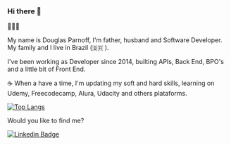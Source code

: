 ### Hi there 👋

:family_man_woman_girl:

My name is Douglas Parnoff, I'm father, husband and Software Developer. My family and I live in Brazil (🇧🇷 ). 

I've been working as Developer since 2014, builting APIs, Back End, BPO's and a little bit of Front End.

:coffee: When a have a time, I'm updating my soft and hard skills, learning on Udemy, Freecodecamp, Alura, Udacity and others plataforms.

[![Top Langs](https://github-readme-stats.vercel.app/api/top-langs/?username=DouglasParnoff&langs_count=8)](https://github.com/DouglasParnoff/github-readme-stats)

Would you like to find me?

[![Linkedin Badge](https://img.shields.io/badge/-LinkedIn-blue?style=flat-square&logo=Linkedin&logoColor=white&link=https://www.linkedin.com/in/douglasparnoff)](https://www.linkedin.com/in/douglasparnoff)
